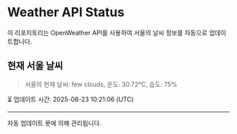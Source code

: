 
# Weather API Status

이 리포지토리는 OpenWeather API를 사용하여 서울의 날씨 정보를 자동으로 업데이트합니다.

## 현재 서울 날씨
> 서울의 현재 날씨: few clouds, 온도: 30.72°C, 습도: 75%

⏳ 업데이트 시간: 2025-08-23 10:21:06 (UTC)

---
자동 업데이트 봇에 의해 관리됩니다.
